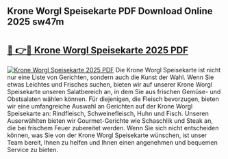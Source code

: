 ## Krone Worgl Speisekarte PDF Download Online 2025 sw47m

# <h2><a href="http://gccy9t.nevu.top/?p=Krone+Worgl+Speisekarte">🔗 👉🔴 Krone Worgl Speisekarte 2025 PDF</a></h2>

[![Krone Worgl Speisekarte 2025 PDF](https://i.imgur.com/dBaPXMq.png)](http://gccy9t.nevu.top/?p=Krone+Worgl+Speisekarte)
Die Krone Worgl Speisekarte ist nicht nur eine Liste von Gerichten, sondern auch die Kunst der Wahl. Wenn Sie etwas Leichtes und Frisches suchen, bieten wir auf unserer Krone Worgl Speisekarte unseren Salatbereich an, in dem Sie aus frischen Gemüse- und Obstsalaten wählen können. Für diejenigen, die Fleisch bevorzugen, bieten wir eine umfangreiche Auswahl an Gerichten auf der Krone Worgl Speisekarte an: Rindfleisch, Schweinefleisch, Huhn und Fisch. Unseren Auserwählten bieten wir Gourmet-Gerichte wie Schaschlik und Steak an, die bei frischem Feuer zubereitet werden. Wenn Sie sich nicht entscheiden können, was Sie von der Krone Worgl Speisekarte wünschen, ist unser Team bereit, Ihnen zu helfen und Ihnen einen angenehmen und bequemen Service zu bieten.
